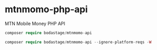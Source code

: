 # mtnmomo-php-api
MTN Mobile Money PHP API

```php 
composer require bodastage/mtnmomo-api

composer require bodastage/mtnmomo-api --ignore-platform-reqs -W
```